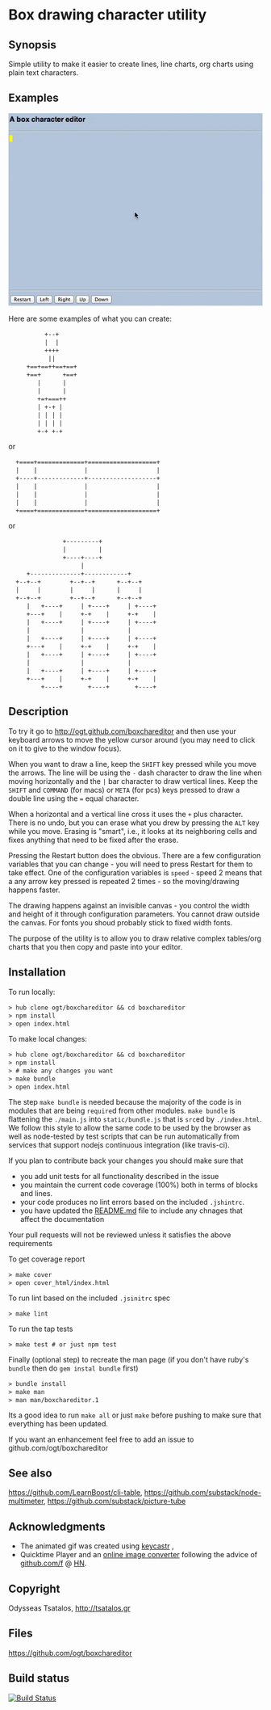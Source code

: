 Box drawing character utility
======================

## Synopsis

Simple utility to make it easier to create lines, line charts, org charts using plain text characters.

## Examples

![Example](resources/example.gif "Pressing Shift, Command and ALt arrows draws single double lines or erases")

Here are some examples of what you can create:

              +--+                                                              
              |  |                                                              
              ++++                                                              
               ||                                                               
         +==+==++==+==+                                                         
         +==+      +==+                                                         
            |      |                                                            
            |      |                                                            
            +=+===++                                                            
            | +-+ |                                                             
            | | | |                                                             
            | | | |                                                             
            +-+ +-+                                                             


or

                                                                               
      +====+=============+===================+                                  
      |    |             |                   |                                  
      +----+-------------+-------------------+                                  
      |    |             |                   |                                  
      |    |             |                   |                                  
      |    |             |                   |                                  
      +====+=============+===================+                                  
                          
or
                                                                                                                                                              
                   +---------+                                                                                                                                  
                   |         |                                                                                                                                  
                   +----+----+                                                                                                                                  
                        |                                                                                                                                       
         +--------------+------------+                                                                                                                          
      +--+--+        +--+--+      +--+--+                                                                                                                       
      |     |        |     |      |     |                                                                                                                       
      +--+--+        +--+--+      +--+--+                                                                                                                       
         |   +----+     | +----+     | +----+                                                                                                                   
         +---+    |     +-+    |     +-+    |                                                                                                                   
         |   +----+     | +----+     | +----+                                                                                                                   
         |              |            |              
         |   +----+     | +----+     | +----+                                                                                                                   
         +---+    |     +-+    |     +-+    |                                                                                                                   
         |   +----+     | +----+     | +----+                                                                                                                   
         |              |            |              
         |   +----+     | +----+     | +----+                                                                                                                   
         +---+    |     +-+    |     +-+    |                                                                                                                   
             +----+       +----+       +----+                                                                                                                   
                                                    

## Description

To try it go to http://ogt.github.com/boxchareditor
and then use your keyboard arrows to move the yellow cursor around (you may need to click on it to give to the window focus).

When you want to draw a line, keep the `SHIFT` key pressed while you move the arrows.
The line will be using the `-` dash character to draw the line when moving horizontally and the  `|` bar character 
to draw vertical lines.  Keep the `SHIFT`  and `COMMAND` (for macs) or `META` (for pcs) keys pressed to draw a double line using the `=` equal character.

When a horizontal and a vertical line cross it uses the `+` plus character. 
There is no undo, but you can erase what you drew by pressing the `ALT` key while you move. Erasing is "smart", i.e., it looks
at its neighboring cells and fixes anything that need to be fixed after the erase.

Pressing the Restart button does the obvious. 
There are a few configuration variables that you can change - you will need to press Restart for them to take effect.
One of the configuration variables is `speed` - speed 2 means that a any arrow key pressed is repeated 2 times - so the 
moving/drawing happens faster.

The drawing happens against an invisible canvas - you control the width and height of it through configuration parameters.
You cannot draw outside the canvas. 
For fonts you shoud probably stick to fixed width fonts.

The purpose of the utility is to allow you to draw relative complex tables/org charts 
that you then copy and paste into your editor.

## Installation 

To run locally:

    > hub clone ogt/boxchareditor && cd boxchareditor
    > npm install
    > open index.html

To make local changes:

    > hub clone ogt/boxchareditor && cd boxchareditor
    > npm install
    > # make any changes you want
    > make bundle 
    > open index.html

The step `make bundle` is needed because the majority of the code is in modules that are being `require`d from other modules.
`make bundle` is flattening the `./main.js` into `static/bundle.js` that is `src`ed by `./index.html`.
We follow this style to allow the same code to be used by the browser as well as node-tested by test scripts that 
can be run automatically from services that support nodejs continuous integration (like travis-ci).

If you plan to contribute back your changes you should make sure that 
- you add unit tests for all functionality described in the issue
- you maintain the current code coverage (100%) both in terms of blocks and lines.
- your code produces no lint errors based on the included `.jshintrc`.
- you have updated the [README.md](README.md) file to include any chnages that affect the documentation

Your pull requests will not be reviewed unless it satisfies the above requirements
       

To get coverage report

    > make cover
    > open cover_html/index.html

To run lint based on the included `.jsinitrc` spec

    > make lint

To run the tap tests

    > make test # or just npm test

Finally (optional step) to recreate the man page (if you don't have ruby's `bundle` then do `gem instal bundle` first)

    > bundle install
    > make man
    > man man/boxchareditor.1

Its a good idea to run `make all` or just `make` before pushing to make sure that everything has been updated.

If you want an enhancement feel free to add an issue to github.com/ogt/boxchareditor

## See also 

https://github.com/LearnBoost/cli-table, 
https://github.com/substack/node-multimeter, 
https://github.com/substack/picture-tube

## Acknowledgments

- The animated gif was created using [keycastr](https://github.com/sdeken/keycastr/) , 
- Quicktime Player and an [online image converter](http://image.online-convert.com/convert-to-gif) following the advice of [github.com/f](https://github.com/f) @ [HN](https://news.ycombinator.com/item?id=5613652).

## Copyright

Odysseas Tsatalos, http://tsatalos.gr

## Files

https://github.com/ogt/boxchareditor

## Build status

[![Build Status](https://travis-ci.org/ogt/boxchareditor.png?branch=gh-pages)](https://travis-ci.org/ogt/boxchareditor)

